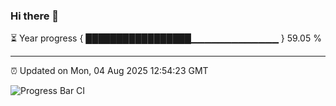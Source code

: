 ### Hi there 👋

⏳ Year progress { █████████████████▁▁▁▁▁▁▁▁▁▁▁▁▁ } 59.05 %

---

⏰ Updated on Mon, 04 Aug 2025 12:54:23 GMT

![Progress Bar CI](https://github.com/liununu/liununu/workflows/Progress%20Bar%20CI/badge.svg)
